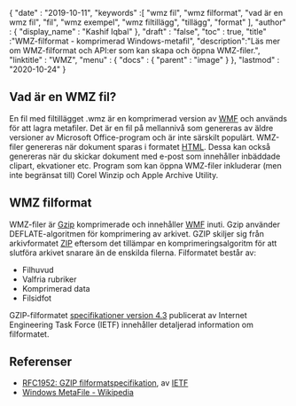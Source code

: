 {
  "date" : "2019-10-11",
  "keywords" :[ "wmz fil", "wmz filformat", "vad är en wmz fil", "fil", "wmz exempel", "wmz filtillägg", "tillägg", "format" ],
  "author" : {
    "display_name" : "Kashif Iqbal"
},
  "draft" : "false",
  "toc" : true,
  "title" :"WMZ-filformat - komprimerad Windows-metafil",
  "description":"Läs mer om WMZ-filformat och API:er som kan skapa och öppna WMZ-filer.",
  "linktitle" : "WMZ",
  "menu" : {
    "docs" : {
      "parent" : "image"
}
},
  "lastmod" : "2020-10-24"
}

## Vad är en WMZ fil?

En fil med filtillägget .wmz är en komprimerad version av [WMF](/sv/image/wmf/) och används för att lagra metafiler. Det är en fil på mellannivå som genereras av äldre versioner av Microsoft Office-program och är inte särskilt populärt. WMZ-filer genereras när dokument sparas i formatet [HTML](/sv/web/html/). Dessa kan också genereras när du skickar dokument med e-post som innehåller inbäddade clipart, ekvationer etc. Program som kan öppna WMZ-filer inkluderar (men inte begränsat till) Corel Winzip och Apple Archive Utility.

## WMZ filformat

WMZ-filer är [Gzip](/sv/compression/gz/) komprimerade och innehåller [WMF](/sv/image/WMF/) inuti. Gzip använder DEFLATE-algoritmen för komprimering av arkivet. GZIP skiljer sig från arkivformatet [ZIP](/sv/compression/zip/) eftersom det tillämpar en komprimeringsalgoritm för att slutföra arkivet snarare än de enskilda filerna. Filformatet består av:

* Filhuvud
* Valfria rubriker
* Komprimerad data
* Filsidfot

GZIP-filformatet [specifikationer version 4.3](https://datatracker.ietf.org/doc/html/rfc1952) publicerat av Internet Engineering Task Force (IETF) innehåller detaljerad information om filformatet.

## Referenser

* [RFC1952: GZIP filformatspecifikation](https://datatracker.ietf.org/doc/html/rfc1952), av [IETF](https://www.ietf.org)
* [Windows MetaFile - Wikipedia](https://en.wikipedia.org/wiki/Windows_Metafile)

